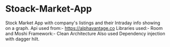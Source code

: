 # Stoack-Market-App
Stock Market App with company's listings and their Intraday info showing on a graph. 
Api used from:- https://alphavantage.co
Libraries used:- Room and Moshi
Framework:- Clean Architecture
Also used Dependency injection with dagger hilt. 
